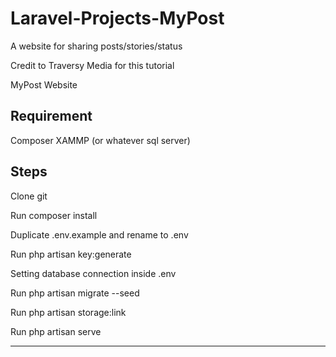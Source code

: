 # Laravel-Projects-MyPost
A website for sharing posts/stories/status 

Credit to Traversy Media for this tutorial

MyPost Website


Requirement
----------------
Composer
XAMMP (or whatever sql server)

Steps
----------------
Clone git

Run composer install

Duplicate .env.example and rename to .env

Run php artisan key:generate

Setting database connection inside .env

Run php artisan migrate --seed

Run php artisan storage:link

Run php artisan serve

----------------
